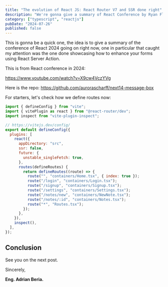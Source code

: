 ```yaml
---
title: "The evolution of React JS: React Router V7 and SSR done right"
description: "We're gonna give a summary of React Conference by Ryan Florence about React Router V7 and how it implements SSR, SSG and CSR all in one!"
category: ["typescript", "reactjs"]
pubDate: "2024-07-26"
published: false
---
```


This is gonna be a quick one, the idea is to give a summary of the conference of React 2024 going on right now, one in particular that caught my attention was the one done showcasing how to enhance your forms using React Server Action.

This is from React conference in 2024:

https://www.youtube.com/watch?v=X9cw4VczYVg

Here is the repo: https://github.com/aurorascharff/next14-message-box

For starters, let's check how we define routes now:

```javascript
import { defineConfig } from "vite";
import { vitePlugin as react } from "@react-router/dev";
import inspect from "vite-plugin-inspect";

// https://vitejs.dev/config/
export default defineConfig({
  plugins: [
    react({
      appDirectory: "src",
      ssr: false,
      future: {
        unstable_singleFetch: true,
      },
      routes(defineRoutes) {
        return defineRoutes((route) => {
          route("", "containers/Home.tsx", { index: true });
          route("/login", "containers/Login.tsx");
          route("/signup", "containers/Signup.tsx");
          route("/settings", "containers/Settings.tsx");
          route("/notes/new", "containers/NewNote.tsx");
          route("/notes/:id", "containers/Notes.tsx");
          route("*", "Routes.tsx");
        });
      },
    }),
    inspect(),
  ],
});
```

## Conclusion

See you on the next post.

Sincerely,

**Eng. Adrian Beria.**
